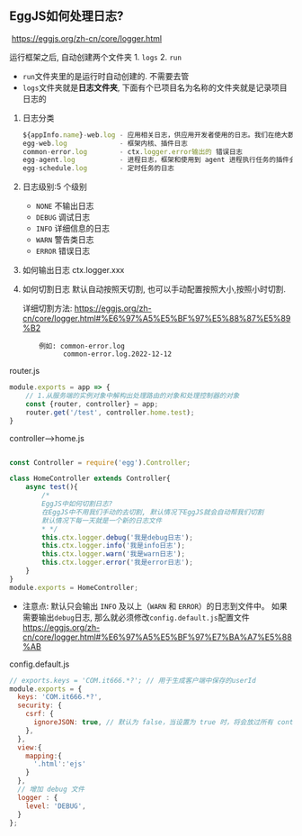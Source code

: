 ##  EggJS如何处理日志?

​    https://eggjs.org/zh-cn/core/logger.html

运行框架之后, 自动创建两个文件夹 1. `logs` 2. `run`

- `run`文件夹里的是运行时自动创建的. 不需要去管
- `logs`文件夹就是**日志文件夹**, 下面有个已项目名为名称的文件夹就是记录项目日志的

1. 日志分类

   ```js
   ${appInfo.name}-web.log - 应用相关日志，供应用开发者使用的日志。我们在绝大数情况下都在使用它
   egg-web.log             - 框架内核、插件日志
   common-error.log        - ctx.logger.error输出的 错误日志
   egg-agent.log           - 进程日志，框架和使用到 agent 进程执行任务的插件会打印一些日志到这里
   egg-schedule.log        - 定时任务的日志
   ```

2. 日志级别:5 个级别

   - `NONE`  不输出日志
   - `DEBUG` 调试日志
   - `INFO` 详细信息的日志
   - `WARN` 警告类日志
   - `ERROR`  错误日志

3. 如何输出日志
       ctx.logger.xxx

4. 如何切割日志
       默认自动按照天切割, 也可以手动配置按照大小,按照小时切割.

   详细切割方法: https://eggjs.org/zh-cn/core/logger.html#%E6%97%A5%E5%BF%97%E5%88%87%E5%89%B2

           例如: common-error.log
                 common-error.log.2022-12-12

router.js

```js
module.exports = app => {
    // 1.从服务端的实例对象中解构出处理路由的对象和处理控制器的对象
    const {router, controller} = app;
    router.get('/test', controller.home.test);
}
```

controller-->home.js

```js

const Controller = require('egg').Controller;

class HomeController extends Controller{
    async test(){
        /*
        EggJS中如何切割日志?
        在EggJS中不用我们手动的去切割, 默认情况下EggJS就会自动帮我们切割
        默认情况下每一天就是一个新的日志文件
        * */
        this.ctx.logger.debug('我是debug日志');
        this.ctx.logger.info('我是info日志');
        this.ctx.logger.warn('我是warn日志');
        this.ctx.logger.error('我是error日志');
    }
}
module.exports = HomeController;
```

- 注意点:
          默认只会输出 `INFO` 及以上（`WARN` 和 `ERROR`）的日志到文件中。
          如果需要输出`debug`日志, 那么就必须修改`config.default.js`配置文件
          https://eggjs.org/zh-cn/core/logger.html#%E6%97%A5%E5%BF%97%E7%BA%A7%E5%88%AB

config.default.js

```js
// exports.keys = 'COM.it666.*?'; // 用于生成客户端中保存的userId
module.exports = {
  keys: 'COM.it666.*?',
  security: {
    csrf: {
      ignoreJSON: true, // 默认为 false，当设置为 true 时，将会放过所有 content-type 为 `application/json` 的请求
    },
  },
  view:{
    mapping:{
      '.html':'ejs'
    }
  },
  // 增加 debug 文件
  logger : {
    level: 'DEBUG',
  }
};
```

